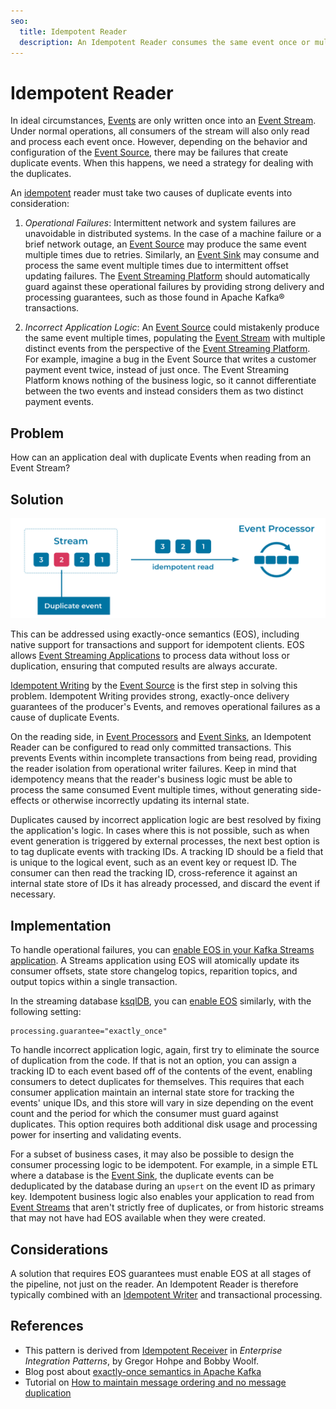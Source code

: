 ```yaml
---
seo:
  title: Idempotent Reader
  description: An Idempotent Reader consumes the same event once or multiple times, with the same effect.
---
```


# Idempotent Reader

In ideal circumstances, [Events](../event/event.md) are only written once into an [Event Stream](../event-stream/event-stream.md). Under normal operations, all consumers of the stream will also only read and process each event once. However, depending on the behavior and configuration of the [Event Source](../event-source/event-source.md), there may be failures that create duplicate events. When this happens, we need a strategy for dealing with the duplicates.

An [idempotent](https://en.wikipedia.org/wiki/Idempotence) reader must take two causes of duplicate events into consideration:

1. *Operational Failures*: Intermittent network and system failures are unavoidable in distributed systems. In the case of a machine failure or a brief network outage, an [Event Source](../event-source/event-source.md) may produce the same event multiple times due to retries. Similarly, an [Event Sink](../event-sink/event-sink.md) may consume and process the same event multiple times due to intermittent offset updating failures. The [Event Streaming Platform](../event-stream/event-streaming-platform.md) should automatically guard against these operational failures by providing strong delivery and processing guarantees, such as those found in Apache Kafka® transactions.

2. *Incorrect Application Logic*: An [Event Source](../event-source/event-source.md) could mistakenly produce the same event multiple times, populating the [Event Stream](../event-stream/event-stream.md) with multiple distinct events from the perspective of the [Event Streaming Platform](../event-stream/event-streaming-platform.md). For example, imagine a bug in the Event Source that writes a customer payment event twice, instead of just once. The Event Streaming Platform knows nothing of the business logic, so it cannot differentiate between the two events and instead considers them as two distinct payment events.

## Problem
How can an application deal with duplicate Events when reading from an Event Stream?

## Solution
![idempotent-reader](../img/idempotent-reader.svg)

This can be addressed using exactly-once semantics (EOS), including native support for transactions and support for idempotent clients.
EOS allows [Event Streaming Applications](../event-processing/event-processing-application.md) to process data without loss or duplication, ensuring that computed results are always accurate. 

[Idempotent Writing](idempotent-writer.md) by the [Event Source](../event-source/event-source.md) is the first step in solving this problem. Idempotent Writing provides strong, exactly-once delivery guarantees of the producer's Events, and removes operational failures as a cause of duplicate Events.

On the reading side, in [Event Processors](../event-processing/event-processor.md) and [Event Sinks](../event-sink/event-sink.md), an Idempotent Reader can be configured to read only committed transactions. This prevents Events within incomplete transactions from being read, providing the reader isolation from operational writer failures. Keep in mind that idempotency means that the reader's business logic must be able to process the same consumed Event multiple times, without generating side-effects or otherwise incorrectly updating its internal state. 

Duplicates caused by incorrect application logic are best resolved by fixing the application's logic. In cases where this is not possible, such as when event generation is triggered by external processes, the next best option is to tag duplicate events with tracking IDs. A tracking ID should be a field that is unique to the logical event, such as an event key or request ID. The consumer can then read the tracking ID, cross-reference it against an internal state store of IDs it has already processed, and discard the event if necessary.


## Implementation
To handle operational failures, you can [enable EOS in your Kafka Streams application](https://www.confluent.io/blog/enabling-exactly-once-kafka-streams/). A Streams application using EOS will atomically update its consumer offsets, state store changelog topics, reparition topics, and output topics within a single transaction.

In the streaming database [ksqlDB](https://ksqldb.io), you can [enable EOS](https://docs.ksqldb.io/en/latest/operate-and-deploy/exactly-once-semantics/#exactly-once-semantics) similarly, with the following setting:

```
processing.guarantee="exactly_once"
``` 

To handle incorrect application logic, again, first try to eliminate the source of duplication from the code. If that is not an option, you can assign a tracking ID to each event based off of the contents of the event, enabling consumers to detect duplicates for themselves. This requires that each consumer application maintain an internal state store for tracking the events' unique IDs, and this store will vary in size depending on the event count and the period for which the consumer must guard against duplicates. This option requires both additional disk usage and processing power for inserting and validating events.

For a subset of business cases, it may also be possible to design the consumer processing logic to be idempotent. For example, in a simple ETL where a database is the [Event Sink](../event-sink/event-sink.md), the duplicate events can be deduplicated by the database during an `upsert` on the event ID as primary key. Idempotent business logic also enables your application to read from [Event Streams](../event-stream/event-stream.md) that aren't strictly free of duplicates, or from historic streams that may not have had EOS available when they were created.

## Considerations
A solution that requires EOS guarantees must enable EOS at all stages of the pipeline, not just on the reader. An Idempotent Reader is therefore typically combined with an [Idempotent Writer](../event-processing/idempotent-writer.md) and transactional processing.

## References
* This pattern is derived from [Idempotent Receiver](https://www.enterpriseintegrationpatterns.com/patterns/messaging/IdempotentReceiver.html) in _Enterprise Integration Patterns_, by Gregor Hohpe and Bobby Woolf.
* Blog post about [exactly-once semantics in Apache Kafka](https://www.confluent.io/blog/simplified-robust-exactly-one-semantics-in-kafka-2-5/)
* Tutorial on [How to maintain message ordering and no message duplication](https://kafka-tutorials.confluent.io/message-ordering/kafka.html)
